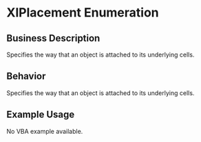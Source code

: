 # XlPlacement Enumeration

## Business Description
Specifies the way that an object is attached to its underlying cells.

## Behavior
Specifies the way that an object is attached to its underlying cells.

## Example Usage
No VBA example available.